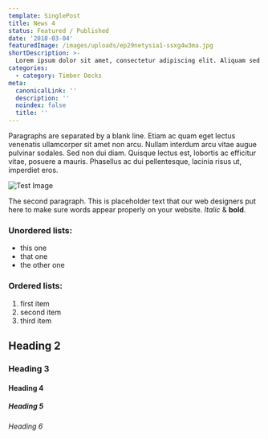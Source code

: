 ```yaml
---
template: SinglePost
title: News 4
status: Featured / Published
date: '2018-03-04'
featuredImage: /images/uploads/ep29netysia1-ssxg4w3ma.jpg
shortDescription: >-
  Lorem ipsum dolor sit amet, consectetur adipiscing elit. Aliquam sed feugiat purus. Ut sit amet vulputate mauris. Praesent id pellentesque massa nunc.
categories:
  - category: Timber Decks
meta:
  canonicalLink: ''
  description: ''
  noindex: false
  title: ''
---
```


Paragraphs are separated by a blank line. Etiam ac quam eget lectus venenatis ullamcorper sit amet non arcu. Nullam interdum arcu vitae augue pulvinar sodales. Sed non dui diam. Quisque lectus est, lobortis ac efficitur vitae, posuere a mauris. Phasellus ac dui pellentesque, lacinia risus ut, imperdiet eros.

![Test Image](/images/uploads/ep29netysia1-ssxg4w3ma.jpg)

The second paragraph. This is placeholder text that our web designers put here to make sure words appear properly on your website. _Italic_ & **bold**.

### Unordered lists:

- this one
- that one
- the other one

### Ordered lists:

1.  first item
1.  second item
1.  third item

## Heading 2

### Heading 3

#### Heading 4

##### Heading 5

###### Heading 6
